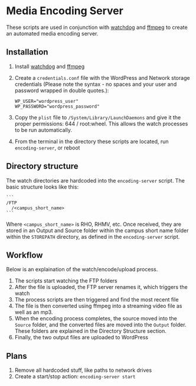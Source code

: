 # Media Encoding Server

These scripts are used in conjunction with [watchdog][1] and [ffmpeg][2] to
create an automated media encoding server.

## Installation

1. Install [watchdog][1] and [ffmpeg][2]

2. Create a `credentials.conf` file with the WordPress and Network storage credentials (Please note the syntax -
   no spaces and your user and password wrapped in double quotes.):

    ```
    WP_USER="wordpress_user"
    WP_PASSWORD="wordpress_password"
    ```

3. Copy the `plist` file to `/System/Library/LaunchDaemons` and give it the proper permissions: 644 / root:wheel. This allows the watch processes to be run automatically.
4. From the terminal in the directory these scripts are located, run `encoding-server`, or reboot

## Directory structure

The watch directories are hardcoded into the `encoding-server` script. The basic structure
looks like this:

    ```
    /FTP
      /<campus_short_name>
    ```

Where `<campus_short_name>` is RHO, RHMV, etc. Once received, they are stored in an Output and Source folder within the campus short name folder within the `STOREPATH` directory, as defined in the `encoding-server` script.

## Workflow

Below is an explaination of the watch/encode/upload process.

1. The scripts start watching the FTP folders
2. After the file is uploaded, the FTP server renames it, which triggers the watch
3. The process scripts are then triggered and find the most recent file
4. The file is then converted using ffmpeg into a
   streaming video file as well as an mp3.
5. When the encoding process completes, the source moved 
   into the `Source` folder, and the converted files are moved into the
   `Output` folder. These folders are explained in the Directory Structure section.
6. Finally, the two output files are uploaded to WordPress

## Plans

1. Remove all hardcoded stuff, like paths to network drives
2. Create a start/stop action: `encoding-server start`

[1]: https://github.com/gorakhargosh/watchdog
[2]: http://ffmpeg.org/
